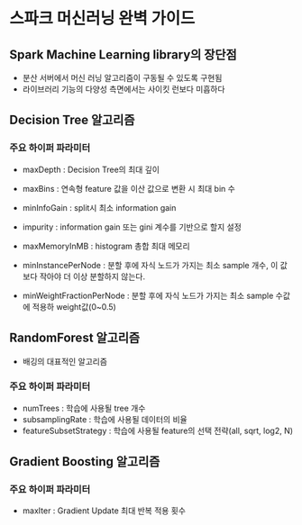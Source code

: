 # 스파크 머신러닝 완벽 가이드

## Spark Machine Learning library의 장단점

- 분산 서버에서 머신 러닝 알고리즘이 구동될 수 있도록 구현됨
- 라이브러리 기능의 다양성 측면에서는 사이킷 런보다 미흡하다



## Decision Tree 알고리즘

### 주요 하이퍼 파라미터

- maxDepth : Decision Tree의 최대 깊이

- maxBins : 연속형 feature 값을 이산 값으로 변환 시 최대 bin 수

- minInfoGain : split시 최소 information gain

- impurity : information gain 또는 gini 계수를 기반으로 할지 설정

- maxMemoryInMB : histogram 총합 최대 메모리

- minInstancePerNode : 분할 후에 자식 노드가 가지는 최소 sample 개수,  이 값보다 작아야 더 이상 분할하지 않는다.

- minWeightFractionPerNode : 분할 후에 자식 노드가 가지는 최소 sample 수값에 적용하 weight값(0~0.5)

  

## RandomForest 알고리즘

- 배깅의 대표적인 알고리즘

### 주요 하이퍼 파라미터

- numTrees : 학습에 사용될 tree 개수
- subsamplingRate : 학습에 사용될 데이터의 비율
- featureSubsetStrategy : 학습에 사용될 feature의 선택 전략(all, sqrt, log2, N)



## Gradient Boosting 알고리즘

### 주요 하이퍼 파라미터

- maxIter : Gradient Update 최대 반복 적용 횟수